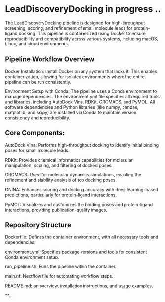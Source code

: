 # LeadDiscoveryDocking in progress ..
The LeadDiscoveryDocking pipeline is designed for high-throughput screening, scoring, and refinement of small molecule leads for protein-ligand docking. This pipeline is containerized using Docker to ensure reproducibility and compatibility across various systems, including macOS, Linux, and cloud environments.

## Pipeline Workflow Overview
Docker Installation:
Install Docker on any system that lacks it. This enables containerization, allowing for isolated environments where the entire pipeline can be run consistently.

Environment Setup with Conda:
The pipeline uses a Conda environment to manage dependencies. The environment.yml file specifies all required tools and libraries, including AutoDock Vina, RDKit, GROMACS, and PyMOL.
All software dependencies and Python libraries (like numpy, pandas, matplotlib, and scipy) are installed via Conda to maintain version consistency and reproducibility.

## Core Components:

AutoDock Vina: Performs high-throughput docking to identify initial binding poses for small molecule leads.

RDKit: Provides chemical informatics capabilities for molecular manipulation, scoring, and filtering of docked poses.

GROMACS: Used for molecular dynamics simulations, enabling the refinement and stability analysis of top docking poses.

GNINA: Enhances scoring and docking accuracy with deep learning-based predictions, particularly for protein-ligand interactions.

PyMOL: Visualizes and customizes the binding poses and protein-ligand interactions, providing publication-quality images.

## Repository Structure

Dockerfile: Defines the container environment, with all necessary tools and dependencies.

environment.yml: Specifies package versions and tools for consistent Conda environment setup.

run_pipeline.sh: Runs the pipeline within the container.

main.nf: Nextflow file for automating workflow steps.

README.md: an overview, installation instructions, and usage examples.

**..
